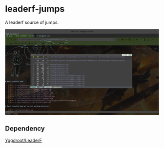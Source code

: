 leaderf-jumps
===============

A leaderf source of jumps.

![screenshot](images/screenshot.png "screenshot")

Dependency
----------

[Yggdroot/LeaderF](https://github.com/Yggdroot/LeaderF)
